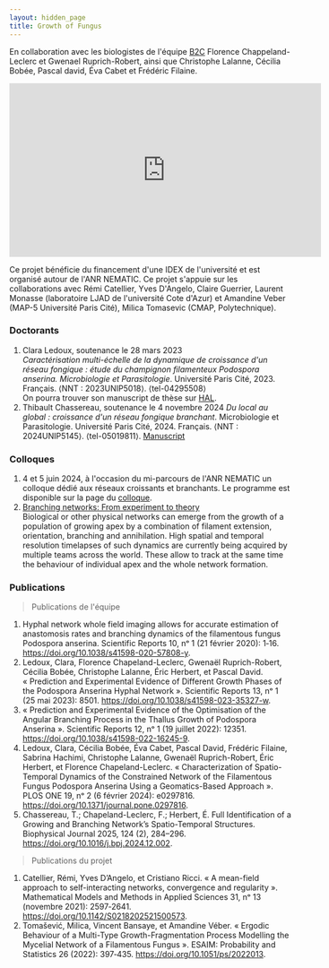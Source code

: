 ```yaml
---
layout: hidden_page
title: Growth of Fungus
---
```


En collaboration avec les biologistes de l'équipe [B2C](http://www.lied-pieri.univ-paris-diderot.fr/spip.php?article242) Florence Chappeland-Leclerc et Gwenael Ruprich-Robert, ainsi que Christophe Lalanne, Cécilia Bobée, Pascal david, Éva Cabet et Frédéric Filaine.

<center>
<iframe width="556" height="310" src="https://www.youtube.com/embed/CsrLAOFjRZI" frameborder="0" allow="accelerometer; autoplay; encrypted-media; gyroscope; picture-in-picture" allowfullscreen></iframe>
</center>

Ce projet bénéficie du financement d'une IDEX de l'université et est organisé autour de l'ANR NEMATIC. Ce projet s'appuie sur les collaborations avec Rémi Catellier, Yves D'Angelo, Claire Guerrier, Laurent Monasse  (laboratoire LJAD de l'université Cote d'Azur) et Amandine Veber (MAP-5 Université Paris Cité), Milica Tomasevic (CMAP, Polytechnique).  

### Doctorants 
1. Clara Ledoux, soutenance le 28 mars 2023    
*Caractérisation multi-échelle de la dynamique de croissance d'un réseau fongique : étude du champignon filamenteux Podospora anserina. Microbiologie et Parasitologie*. Université Paris Cité, 2023. Français. ⟨NNT : 2023UNIP5018⟩. ⟨tel-04295508⟩  
On pourra trouver son manuscript de thèse sur [HAL](https://hal.science/tel-04295508v1).
2. Thibault Chassereau, soutenance le 4 novembre 2024 
*Du local au global : croissance d'un réseau fongique branchant*. Microbiologie et Parasitologie. Université Paris Cité, 2024. Français. ⟨NNT : 2024UNIP5145⟩. ⟨tel-05019811⟩. [Manuscript](https://hal.science/tel-05019811v1)



### Colloques
1. 4 et 5 juin 2024, à l'occasion du mi-parcours de l'ANR NEMATIC un colloque dédié aux réseaux croissants et branchants. Le programme est disponible sur la page du [colloque](/colloque_nematic_2024).
2. [Branching networks: From experiment to theory](/BranchingNetworksFromExperimentToTheory_2025)  
Biological or other physical networks can emerge from the growth of a population of growing apex by a combination of filament extension, orientation, branching and annihilation. High spatial and temporal resolution timelapses of such dynamics are currently being acquired by multiple teams across the world. These allow to track at the same time the behaviour of individual apex and the whole network formation.

### Publications
> Publications de l'équipe
1. Hyphal network whole field imaging allows for accurate estimation of anastomosis rates and branching dynamics of the filamentous fungus Podospora anserina. Scientific Reports 10, nᵒ 1 (21 février 2020): 1‑16. https://doi.org/10.1038/s41598-020-57808-y.
2. Ledoux, Clara, Florence Chapeland-Leclerc, Gwenaël Ruprich-Robert, Cécilia Bobée, Christophe Lalanne, Éric Herbert, et Pascal David. « Prediction and Experimental Evidence of Different Growth Phases of the Podospora Anserina Hyphal Network ». Scientific Reports 13, nᵒ 1 (25 mai 2023): 8501. https://doi.org/10.1038/s41598-023-35327-w.
3. « Prediction and Experimental Evidence of the Optimisation of the Angular Branching Process in the Thallus Growth of Podospora Anserina ». Scientific Reports 12, nᵒ 1 (19 juillet 2022): 12351. https://doi.org/10.1038/s41598-022-16245-9.
4. Ledoux, Clara, Cécilia Bobée, Éva Cabet, Pascal David, Frédéric Filaine, Sabrina Hachimi, Christophe Lalanne, Gwenaël Ruprich-Robert, Éric Herbert, et Florence Chapeland-Leclerc. « Characterization of Spatio-Temporal Dynamics of the Constrained Network of the Filamentous Fungus Podospora Anserina Using a Geomatics-Based Approach ». PLOS ONE 19, nᵒ 2 (6 février 2024): e0297816. https://doi.org/10.1371/journal.pone.0297816.
5. Chassereau, T.; Chapeland-Leclerc, F.; Herbert, É. Full Identification of a Growing and Branching Network’s Spatio-Temporal Structures. Biophysical Journal 2025, 124 (2), 284–296. https://doi.org/10.1016/j.bpj.2024.12.002.


> Publications du projet
1. Catellier, Rémi, Yves D’Angelo, et Cristiano Ricci. « A mean-field approach to self-interacting networks, convergence and regularity ». Mathematical Models and Methods in Applied Sciences 31, nᵒ 13 (novembre 2021): 2597‑2641. https://doi.org/10.1142/S0218202521500573.
2. Tomašević, Milica, Vincent Bansaye, et Amandine Véber. « Ergodic Behaviour of a Multi-Type Growth-Fragmentation Process Modelling the Mycelial Network of a Filamentous Fungus ». ESAIM: Probability and Statistics 26 (2022): 397‑435. https://doi.org/10.1051/ps/2022013.

